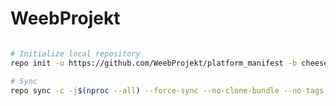 WeebProjekt
=======

```bash

# Initialize local repository
repo init -u https://github.com/WeebProjekt/platform_manifest -b cheese

# Sync
repo sync -c -j$(nproc --all) --force-sync --no-clone-bundle --no-tags
```
